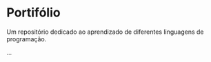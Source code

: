 # Portifólio
 Um repositório dedicado ao aprendizado de diferentes linguagens de programação.

 ...
